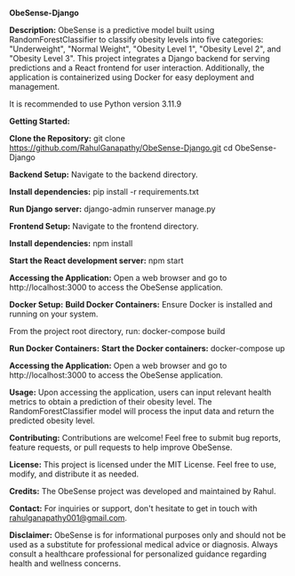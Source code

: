**ObeSense-Django**

**Description:**
ObeSense is a predictive model built using RandomForestClassifier to classify obesity levels into five categories: "Underweight", "Normal Weight", "Obesity Level 1", "Obesity Level 2", and "Obesity Level 3". This project integrates a Django backend for serving predictions and a React frontend for user interaction. Additionally, the application is containerized using Docker for easy deployment and management.

It is recommended to use Python version 3.11.9

**Getting Started:**

**Clone the Repository:**
git clone https://github.com/RahulGanapathy/ObeSense-Django.git
cd ObeSense-Django

**Backend Setup:**
Navigate to the backend directory.

**Install dependencies:**
pip install -r requirements.txt

**Run Django server:**
django-admin runserver manage.py

**Frontend Setup:**
Navigate to the frontend directory.

**Install dependencies:**
npm install

**Start the React development server:**
npm start

**Accessing the Application:**
Open a web browser and go to http://localhost:3000 to access the ObeSense application.

**Docker Setup:**
**Build Docker Containers:**
Ensure Docker is installed and running on your system.

From the project root directory, run:
docker-compose build

**Run Docker Containers:**
**Start the Docker containers:**
docker-compose up

**Accessing the Application:**
Open a web browser and go to http://localhost:3000 to access the ObeSense application.

**Usage:**
Upon accessing the application, users can input relevant health metrics to obtain a prediction of their obesity level.
The RandomForestClassifier model will process the input data and return the predicted obesity level.

**Contributing:**
Contributions are welcome! Feel free to submit bug reports, feature requests, or pull requests to help improve ObeSense.

**License:**
This project is licensed under the MIT License. Feel free to use, modify, and distribute it as needed.

**Credits:**
The ObeSense project was developed and maintained by Rahul.

**Contact:**
For inquiries or support, don't hesitate to get in touch with rahulganapathy001@gmail.com.

**Disclaimer:**
ObeSense is for informational purposes only and should not be used as a substitute for professional medical advice or diagnosis. Always consult a healthcare professional for personalized guidance regarding health and wellness concerns.
